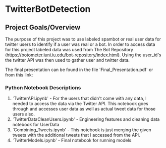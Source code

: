 # TwitterBotDetection

## Project Goals/Overview

The purpose of this project was to use labeled spambot or real user data for twitter users to identify if a user was real or a bot. In order to access data for this project labeled data was used from The Bot Repository (https://botometer.iuni.iu.edu/bot-repository/index.html). Using the user_id's the twitter API was then used to gather user and twitter data.

The final presentation can be found in the file 'Final_Presentation.pdf' or from this link: 

### Python Notebook Descriptions

1. 'TwitterAPI.ipynb' - For the users that didn't come with any data, I needed to access the data via the Twitter API. This notebook goes through and accesses user data as well as actual tweet data for those users also.
2. 'TwitterDataCleanUsers.ipynb' - Engineering features and cleaning data notebook for UserData
3. 'Combining_Tweets.ipynb' - This notebook is just merging the given tweets with the additional tweets that I accessed from the API.
4. 'TwitterModels.ipynb' - Final notebook for running models
